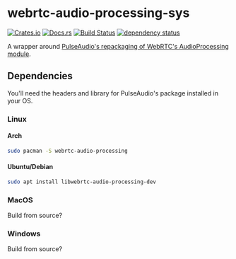 # webrtc-audio-processing-sys
[![Crates.io](https://img.shields.io/crates/v/webrtc-audio-processing-sys.svg)](https://crates.io/crates/webrtc-audio-processing-sys)
[![Docs.rs](https://docs.rs/webrtc-audio-processing-sys/badge.svg)](https://docs.rs/webrtc-audio-processing-sys)
[![Build Status](https://travis-ci.org/tonarino/webrtc-audio-processing.svg?branch=master)](https://travis-ci.org/tonarino/webrtc-audio-processing)
[![dependency status](https://deps.rs/repo/github/tonarino/webrtc-audio-processing/status.svg)](https://deps.rs/repo/github/tonarino/webrtc-audio-processing)

A wrapper around [PulseAudio's repackaging of WebRTC's AudioProcessing module](https://www.freedesktop.org/software/pulseaudio/webrtc-audio-processing/).

## Dependencies

You'll need the headers and library for PulseAudio's package installed in your OS.

### Linux

#### Arch
```sh
sudo pacman -S webrtc-audio-processing
```

#### Ubuntu/Debian
```sh
sudo apt install libwebrtc-audio-processing-dev
```

### MacOS

Build from source?

### Windows

Build from source?
